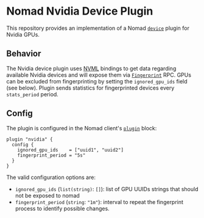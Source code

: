 # Nomad Nvidia Device Plugin

This repository provides an implementation of a Nomad
[`device`](https://www.nomadproject.io/docs/job-specification/device) plugin
for Nvidia GPUs.

## Behavior

The Nvidia device plugin uses
[NVML](https://github.com/NVIDIA/gpu-monitoring-tools) bindings to get data
regarding available Nvidia devices and will expose them via
[`Fingerprint`](https://www.nomadproject.io/docs/internals/plugins/devices#fingerprint-context-context-chan-fingerprintresponse-error)
RPC. GPUs can be excluded from fingerprinting by setting the `ignored_gpu_ids`
field (see below). Plugin sends statistics for fingerprinted devices every
`stats_period` period.

## Config

The plugin is configured in the Nomad client's
[`plugin`](https://www.nomadproject.io/docs/configuration/plugin) block:

```hcl
plugin "nvidia" {
  config {
    ignored_gpu_ids    = ["uuid1", "uuid2"]
    fingerprint_period = "5s"
  }
}
```

The valid configuration options are:

* `ignored_gpu_ids` (`list(string)`: `[]`): list of GPU UUIDs strings that
  should not be exposed to nomad
* `fingerprint_period` (`string`: `"1m"`): interval to repeat the fingerprint
  process to identify possible changes.
